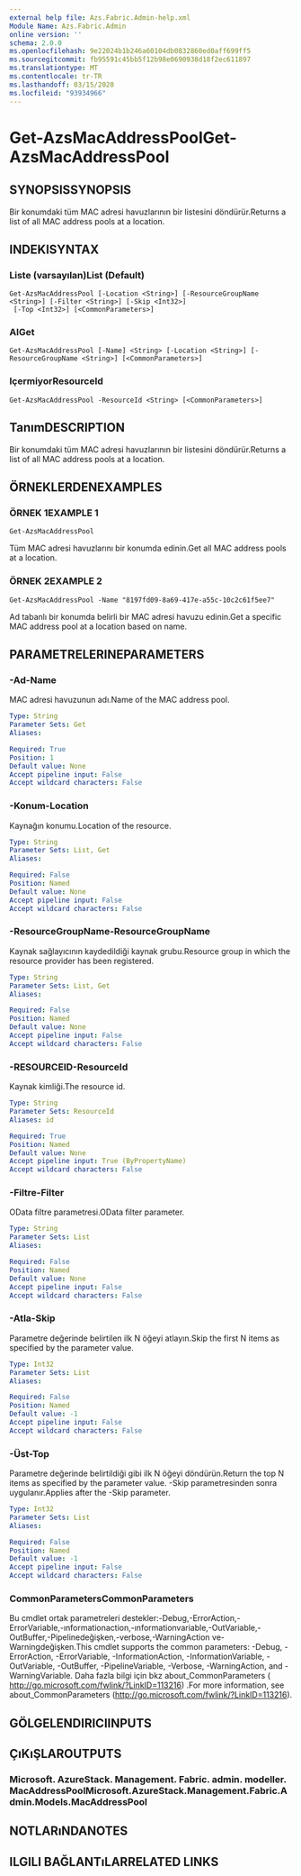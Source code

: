 ```yaml
---
external help file: Azs.Fabric.Admin-help.xml
Module Name: Azs.Fabric.Admin
online version: ''
schema: 2.0.0
ms.openlocfilehash: 9e22024b1b246a60104db0832860ed0aff699ff5
ms.sourcegitcommit: fb95591c45bb5f12b98e0690938d18f2ec611897
ms.translationtype: MT
ms.contentlocale: tr-TR
ms.lasthandoff: 03/15/2020
ms.locfileid: "93934966"
---
```

# <span data-ttu-id="74f52-101">Get-AzsMacAddressPool</span><span class="sxs-lookup"><span data-stu-id="74f52-101">Get-AzsMacAddressPool</span></span>

## <span data-ttu-id="74f52-102">SYNOPSIS</span><span class="sxs-lookup"><span data-stu-id="74f52-102">SYNOPSIS</span></span>
<span data-ttu-id="74f52-103">Bir konumdaki tüm MAC adresi havuzlarının bir listesini döndürür.</span><span class="sxs-lookup"><span data-stu-id="74f52-103">Returns a list of all MAC address pools at a location.</span></span>

## <span data-ttu-id="74f52-104">INDEKI</span><span class="sxs-lookup"><span data-stu-id="74f52-104">SYNTAX</span></span>

### <span data-ttu-id="74f52-105">Liste (varsayılan)</span><span class="sxs-lookup"><span data-stu-id="74f52-105">List (Default)</span></span>
```
Get-AzsMacAddressPool [-Location <String>] [-ResourceGroupName <String>] [-Filter <String>] [-Skip <Int32>]
 [-Top <Int32>] [<CommonParameters>]
```

### <span data-ttu-id="74f52-106">Al</span><span class="sxs-lookup"><span data-stu-id="74f52-106">Get</span></span>
```
Get-AzsMacAddressPool [-Name] <String> [-Location <String>] [-ResourceGroupName <String>] [<CommonParameters>]
```

### <span data-ttu-id="74f52-107">Içermiyor</span><span class="sxs-lookup"><span data-stu-id="74f52-107">ResourceId</span></span>
```
Get-AzsMacAddressPool -ResourceId <String> [<CommonParameters>]
```

## <span data-ttu-id="74f52-108">Tanım</span><span class="sxs-lookup"><span data-stu-id="74f52-108">DESCRIPTION</span></span>
<span data-ttu-id="74f52-109">Bir konumdaki tüm MAC adresi havuzlarının bir listesini döndürür.</span><span class="sxs-lookup"><span data-stu-id="74f52-109">Returns a list of all MAC address pools at a location.</span></span>

## <span data-ttu-id="74f52-110">ÖRNEKLERDEN</span><span class="sxs-lookup"><span data-stu-id="74f52-110">EXAMPLES</span></span>

### <span data-ttu-id="74f52-111">ÖRNEK 1</span><span class="sxs-lookup"><span data-stu-id="74f52-111">EXAMPLE 1</span></span>
```
Get-AzsMacAddressPool
```

<span data-ttu-id="74f52-112">Tüm MAC adresi havuzlarını bir konumda edinin.</span><span class="sxs-lookup"><span data-stu-id="74f52-112">Get all MAC address pools at a location.</span></span>

### <span data-ttu-id="74f52-113">ÖRNEK 2</span><span class="sxs-lookup"><span data-stu-id="74f52-113">EXAMPLE 2</span></span>
```
Get-AzsMacAddressPool -Name "8197fd09-8a69-417e-a55c-10c2c61f5ee7"
```

<span data-ttu-id="74f52-114">Ad tabanlı bir konumda belirli bir MAC adresi havuzu edinin.</span><span class="sxs-lookup"><span data-stu-id="74f52-114">Get a specific MAC address pool at a location based on name.</span></span>

## <span data-ttu-id="74f52-115">PARAMETRELERINE</span><span class="sxs-lookup"><span data-stu-id="74f52-115">PARAMETERS</span></span>

### <span data-ttu-id="74f52-116">-Ad</span><span class="sxs-lookup"><span data-stu-id="74f52-116">-Name</span></span>
<span data-ttu-id="74f52-117">MAC adresi havuzunun adı.</span><span class="sxs-lookup"><span data-stu-id="74f52-117">Name of the MAC address pool.</span></span>

```yaml
Type: String
Parameter Sets: Get
Aliases:

Required: True
Position: 1
Default value: None
Accept pipeline input: False
Accept wildcard characters: False
```

### <span data-ttu-id="74f52-118">-Konum</span><span class="sxs-lookup"><span data-stu-id="74f52-118">-Location</span></span>
<span data-ttu-id="74f52-119">Kaynağın konumu.</span><span class="sxs-lookup"><span data-stu-id="74f52-119">Location of the resource.</span></span>

```yaml
Type: String
Parameter Sets: List, Get
Aliases:

Required: False
Position: Named
Default value: None
Accept pipeline input: False
Accept wildcard characters: False
```

### <span data-ttu-id="74f52-120">-ResourceGroupName</span><span class="sxs-lookup"><span data-stu-id="74f52-120">-ResourceGroupName</span></span>
<span data-ttu-id="74f52-121">Kaynak sağlayıcının kaydedildiği kaynak grubu.</span><span class="sxs-lookup"><span data-stu-id="74f52-121">Resource group in which the resource provider has been registered.</span></span>

```yaml
Type: String
Parameter Sets: List, Get
Aliases:

Required: False
Position: Named
Default value: None
Accept pipeline input: False
Accept wildcard characters: False
```

### <span data-ttu-id="74f52-122">-RESOURCEID</span><span class="sxs-lookup"><span data-stu-id="74f52-122">-ResourceId</span></span>
<span data-ttu-id="74f52-123">Kaynak kimliği.</span><span class="sxs-lookup"><span data-stu-id="74f52-123">The resource id.</span></span>

```yaml
Type: String
Parameter Sets: ResourceId
Aliases: id

Required: True
Position: Named
Default value: None
Accept pipeline input: True (ByPropertyName)
Accept wildcard characters: False
```

### <span data-ttu-id="74f52-124">-Filtre</span><span class="sxs-lookup"><span data-stu-id="74f52-124">-Filter</span></span>
<span data-ttu-id="74f52-125">OData filtre parametresi.</span><span class="sxs-lookup"><span data-stu-id="74f52-125">OData filter parameter.</span></span>

```yaml
Type: String
Parameter Sets: List
Aliases:

Required: False
Position: Named
Default value: None
Accept pipeline input: False
Accept wildcard characters: False
```

### <span data-ttu-id="74f52-126">-Atla</span><span class="sxs-lookup"><span data-stu-id="74f52-126">-Skip</span></span>
<span data-ttu-id="74f52-127">Parametre değerinde belirtilen ilk N öğeyi atlayın.</span><span class="sxs-lookup"><span data-stu-id="74f52-127">Skip the first N items as specified by the parameter value.</span></span>

```yaml
Type: Int32
Parameter Sets: List
Aliases:

Required: False
Position: Named
Default value: -1
Accept pipeline input: False
Accept wildcard characters: False
```

### <span data-ttu-id="74f52-128">-Üst</span><span class="sxs-lookup"><span data-stu-id="74f52-128">-Top</span></span>
<span data-ttu-id="74f52-129">Parametre değerinde belirtildiği gibi ilk N öğeyi döndürün.</span><span class="sxs-lookup"><span data-stu-id="74f52-129">Return the top N items as specified by the parameter value.</span></span>
<span data-ttu-id="74f52-130">-Skip parametresinden sonra uygulanır.</span><span class="sxs-lookup"><span data-stu-id="74f52-130">Applies after the -Skip parameter.</span></span>

```yaml
Type: Int32
Parameter Sets: List
Aliases:

Required: False
Position: Named
Default value: -1
Accept pipeline input: False
Accept wildcard characters: False
```

### <span data-ttu-id="74f52-131">CommonParameters</span><span class="sxs-lookup"><span data-stu-id="74f52-131">CommonParameters</span></span>
<span data-ttu-id="74f52-132">Bu cmdlet ortak parametreleri destekler:-Debug,-ErrorAction,-ErrorVariable,-ınformationaction,-ınformationvariable,-OutVariable,-OutBuffer,-Pipelinedeğişken,-verbose,-WarningAction ve-Warningdeğişken.</span><span class="sxs-lookup"><span data-stu-id="74f52-132">This cmdlet supports the common parameters: -Debug, -ErrorAction, -ErrorVariable, -InformationAction, -InformationVariable, -OutVariable, -OutBuffer, -PipelineVariable, -Verbose, -WarningAction, and -WarningVariable.</span></span> <span data-ttu-id="74f52-133">Daha fazla bilgi için bkz about_CommonParameters ( http://go.microsoft.com/fwlink/?LinkID=113216) .</span><span class="sxs-lookup"><span data-stu-id="74f52-133">For more information, see about_CommonParameters (http://go.microsoft.com/fwlink/?LinkID=113216).</span></span>

## <span data-ttu-id="74f52-134">GÖLGELENDIRICI</span><span class="sxs-lookup"><span data-stu-id="74f52-134">INPUTS</span></span>

## <span data-ttu-id="74f52-135">ÇıKıŞLAR</span><span class="sxs-lookup"><span data-stu-id="74f52-135">OUTPUTS</span></span>

### <span data-ttu-id="74f52-136">Microsoft. AzureStack. Management. Fabric. admin. modeller. MacAddressPool</span><span class="sxs-lookup"><span data-stu-id="74f52-136">Microsoft.AzureStack.Management.Fabric.Admin.Models.MacAddressPool</span></span>

## <span data-ttu-id="74f52-137">NOTLARıNDA</span><span class="sxs-lookup"><span data-stu-id="74f52-137">NOTES</span></span>

## <span data-ttu-id="74f52-138">ILGILI BAĞLANTıLAR</span><span class="sxs-lookup"><span data-stu-id="74f52-138">RELATED LINKS</span></span>
